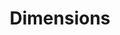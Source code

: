 ---
layout: default
bigquery: https://console.cloud.google.com/bigquery?p=covid-19-dimensions-ai&page=table&d=data&t=publications
contributors: Digital Science, https://www.digital-science.com/
cost: Free for personal, non-commercial use.
description: Dimensions contains more than 100 million publications, ranging from
  articles published in scholarly journals, books and book chapters, to preprints
  and conference proceedings. All publications are contextualized with linked data
  sets, funding, publications, patents, clinical trials, and policy documents. You
  can also view associated categories, funders, institutions, and researcher profiles.
documentation: https://docs.dimensions.ai/bigquery/index.html
last_edit: Mon, 04 Apr 2022 19:04:00 GMT
location: https://www.dimensions.ai/products/free/
maintained_by: Digital Science, https://www.digital-science.com/
schema_fields: '[''date'', ''funding_aud'', ''kind'', ''application_number'', ''publisher'',
  ''research_orgs'', ''language'', ''aliases'', ''funder_org'', ''assignee_countries'',
  ''license'', ''associated_publication_id'', ''research_org_country_names'', ''date_inserted'',
  ''types'', ''type'', ''category_uoa'', ''original_abstract'', ''labels'', ''pmid'',
  ''funder_countries'', ''funding_cny'', ''wikipedia_url'', ''book_series_title'',
  ''address'', ''current_assignee_orgs'', ''family_count'', ''category_sdg'', ''metrics'',
  ''family_members_ids'', ''category_hra'', ''name'', ''clinical_trial_ids'', ''category_for'',
  ''date_normal'', ''conference'', ''abstract'', ''external_ids'', ''funder_orgs'',
  ''research_org_city_names'', ''funding_jpy'', ''original_assignee'', ''publication_ids'',
  ''date_online'', ''category_rcdc'', ''category_bra'', ''funding_gbp'', ''cited_by_ids'',
  ''funder_org_cities'', ''associated_publication_doi'', ''inventor_names'', ''repository_id'',
  ''concepts'', ''granted_year'', ''research_org_cities'', ''acronyms'', ''doi'',
  ''volume'', ''legal_status'', ''research_org_state_names'', ''funding_details'',
  ''email_address'', ''date_print'', ''start_year'', ''patent_ids'', ''arxiv_id'',
  ''associated_publication_arxiv_id'', ''linkout'', ''source_id'', ''parent_id'',
  ''repository_name'', ''supporting_grant_ids'', ''issue'', ''categories'', ''end_date'',
  ''pmcid'', ''gender'', ''open_access_categories'', ''conditions'', ''links'', ''category_hrcs_hc'',
  ''foa_number'', ''publication_year'', ''altmetrics'', ''filing_status'', ''established'',
  ''funding_eur'', ''phase'', ''ipcr'', ''research_org_state_codes'', ''funding_amount'',
  ''title'', ''family_id'', ''funder_org_countries'', ''relationships'', ''interventions'',
  ''status'', ''priority_date'', ''investigators'', ''organisation_details'', ''isbn'',
  ''funding_currency'', ''research_org_countries'', ''funding_nzd'', ''active_years'',
  ''resulting_publication_doi'', ''assignee_orgs'', ''journal'', ''category_icrp_ct'',
  ''grant_number'', ''start_date'', ''open_access_categories_v2'', ''registry'', ''book_title'',
  ''date_imported_gbq'', ''funder_org_acronyms'', ''current_assignee_countries'',
  ''repository_url'', ''associated_grant_ids'', ''publication_date'', ''id'', ''funder_org_state_codes'',
  ''mesh_headings'', ''researcher_ids'', ''jurisdiction'', ''acknowledgements'', ''date_modified'',
  ''funding_chf'', ''associated_publication_pmid'', ''filing_date'', ''priority_year'',
  ''year'', ''authors'', ''category_icrp_cso'', ''granted_date'', ''original_assignee_orgs'',
  ''citation_string'', ''expiration_year'', ''expiration_date'', ''cpc'', ''embargo_date'',
  ''pages'', ''brief_title'', ''resulting_publication_ids'', ''legal_events'', ''editors'',
  ''category_hrcs_rac'', ''proceedings_title'', ''funding_usd'', ''mesh_terms'', ''reference_ids'',
  ''subtitles'', ''funding_cad'', ''end_year'', ''description'', ''filing_year'',
  ''eisbn'', ''current_assignee'', ''journal_lists'', ''original_title'', ''citations'',
  ''created_date'', ''citations_count'', ''acronym'', ''original_assignee_countries'']'
shortname: dimensions
tags:
- scholarly literature
- patents
- funding
- clinical trials
- academic profiles
terms_of_use: 'Use of both the Dimensions COVID-19 dataset and full Dimensions dataset
  are subject to the Dimensions Terms of use: https://www.dimensions.ai/policies-terms-legal '
title: Dimensions
uuid: dcff88bd-fe6b-4fdb-8159-809bf9d7bc1c
---